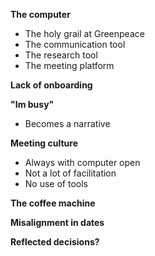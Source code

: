 
**The computer**
- The holy grail at Greenpeace
- The communication tool
- The research tool
- The meeting platform


**Lack of onboarding**



**"Im busy"**
- Becomes a narrative 


**Meeting culture**
- Always with computer open
- Not a lot of facilitation
- No use of tools


**The coffee machine**



**Misalignment in dates**



**Reflected decisions?**




